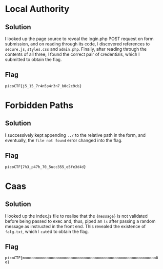 # Local Authority
## Solution
I looked up the page source to reveal the login.php POST request on form submission, and on reading through its code, I discovered references to `secure.js`, `styles.css` and `admin.php`.
Finally, after reading through the contents of all three, I found the correct pair of credentials, which I submitted to obtain the flag.

## Flag
`picoCTF{j5_15_7r4n5p4r3n7_b0c2c9cb}`

# Forbidden Paths
## Solution
I successively kept appending `../` to the relative path in the form, and eventually, the `file not found` error changed into the flag.

## Flag
`picoCTF{7h3_p47h_70_5ucc355_e5fe3d4d}`

# Caas
## Solution
I looked up the index.js file to realise that the `{message}` is not validated before being passed to exec and, thus, piped an `ls` after passing a random message as instructed in the front end. This revealed the existence of `falg.txt`, which I `cat`ed to obtain the flag.

## Flag
`picoCTF{moooooooooooooooooooooooooooooooooooooooooooooooooooooooooooo0o}`
